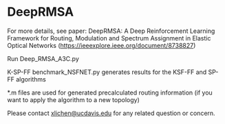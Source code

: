 # DeepRMSA
For more details, see paper: DeepRMSA: A Deep Reinforcement Learning Framework for Routing, Modulation and Spectrum Assignment in Elastic Optical Networks (https://ieeexplore.ieee.org/document/8738827)

Run Deep_RMSA_A3C.py

K-SP-FF benchmark_NSFNET.py generates results for the KSF-FF and SP-FF algorithms

*.m files are used for generated precalculated routing information (if you want to apply the algorithm to a new topology)

Please contact xlichen@ucdavis.edu for any related question or concern.
